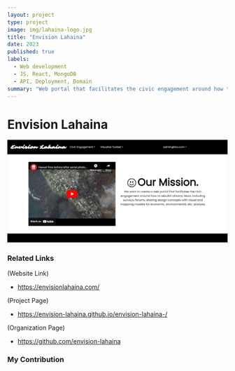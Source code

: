 ```yaml
---
layout: project
type: project
image: img/lahaina-logo.jpg
title: "Envision Lahaina"
date: 2023
published: true
labels:
  - Web development
  - JS, React, MongoDB
  - API, Deployment, Domain
summary: "Web portal that facilitates the civic engagement around how to rebuild Lahaina, including surveys, forums, AI, map modelin and GIS mapping features"
---
```

# Envision Lahaina

<div class="text-center p-4">
  <img width="600px" src="../img/Landing-Page.png" class="img-thumbnail" >
</div>

### Related Links

(Website Link)
- https://envisionlahaina.com/

(Project Page)
- https://envision-lahaina.github.io/envision-lahaina-/

(Organization Page)
- https://github.com/envision-lahaina

### My Contribution 





